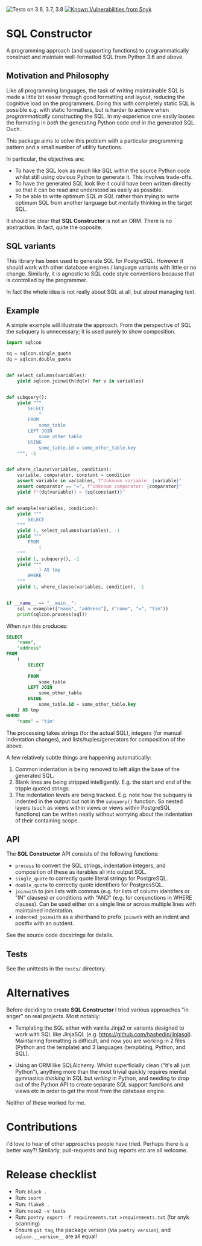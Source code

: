 ![Tests on 3.6, 3.7, 3.8](https://github.com/tcorbettclark/sql-constructor/workflows/Tests/badge.svg) [![Known Vulnerabilities from Snyk](https://snyk.io/test/github/tcorbettclark/sql-constructor/badge.svg?targetFile=requirements.txt)](https://snyk.io/test/github/tcorbettclark/sql-constructor?targetFile=requirements.txt)

# SQL Constructor

A programming approach (and supporting functions) to programmatically construct
and maintain well-formatted SQL from Python 3.6 and above.

## Motivation and Philosophy

Like all programming languages, the task of writing maintainable SQL is made a
little bit easier through good formatting and layout, reducing the cognitive
load on the programmers. Doing this with completely static SQL is possible e.g.
with static formatters, but is harder to achieve when *programmatically*
constructing the SQL. In my experience one easily looses the formating in *both*
the generating Python code *and* in the generated SQL. Ouch.

This package aims to solve this problem with a particular programming pattern
and a small number of utility functions.

In particular, the objectives are:

* To have the SQL look as much like SQL within the source Python code whilst
  still using obvious Python to generate it. This involves trade-offs.
* To have the generated SQL look like it could have been written directly so
  that it can be read and understood as easily as possible.
* To be able to write optimum SQL *in SQL* rather than trying to write optimum
  SQL from another language but mentally thinking in the target SQL.

It should be clear that **SQL Constructor** is not an ORM. There is no abstraction.
In fact, quite the opposite.

## SQL variants

This library has been used to generate SQL for PostgreSQL. However it should
work with other database engines / language variants with little or no change.
Similarly, it is agnostic to SQL code style conventions because that is
controlled by the programmer.

In fact the whole idea is not really about SQL at all, but about managing text.

## Example

A simple example will illustrate the approach. From the perspective of SQL the
subquery is unnecessary; it is used purely to show composition.

```python
import sqlcon

sq = sqlcon.single_quote
dq = sqlcon.double_quote


def select_columns(variables):
    yield sqlcon.joinwith(dq(v) for v in variables)


def subquery():
    yield """
        SELECT
            *
        FROM
            some_table
        LEFT JOIN
            some_other_table
        USING
            some_table.id = some_other_table.key
    """, -1


def where_clause(variables, condition):
    variable, comparator, constant = condition
    assert variable in variables, f"Unknown variable: {variable}"
    assert comparator == "=", f"Unknown comparator: {comparator}"
    yield f"{dq(variable)} = {sq(constant)}"


def example(variables, condition):
    yield """
        SELECT
    """
    yield 1, select_columns(variables), -1
    yield """
        FROM
            (
    """
    yield 1, subquery(), -1
    yield """
            ) AS tmp
        WHERE
    """
    yield 1, where_clause(variables, condition), -1


if __name__ == "__main__":
    sql = example(["name", "address"], ("name", "=", "tim"))
    print(sqlcon.process(sql))

```

When run this produces:

```sql
SELECT
    "name",
    "address"
FROM
    (
        SELECT
            *
        FROM
            some_table
        LEFT JOIN
            some_other_table
        USING
            some_table.id = some_other_table.key
    ) AS tmp
WHERE
    "name" = 'tim'
```

The processing takes strings (for the actual SQL), integers (for manual
indentation changes), and lists/tuples/generators for composition of the above.

A few relatively subtle things are happening automatically:

1. Common indentation is being removed to left align the base of the generated SQL.
1. Blank lines are being stripped intelligently. E.g. the start and end of the
   tripple quoted strings.
1. The indentation levels are being tracked. E.g. note how the subquery is
   indented in the output but not in the `subquery()` function. So nested layers
   (such as views within views or views within PostgreSQL functions) can be
   written neatly without worrying about the indentation of their containing
   scope.

## API

The **SQL Constructor** API consists of the following functions:

* `process` to convert the SQL strings, indentation integers, and composition of
  these as iterables all into output SQL.
* `single_quote` to correctly quote literal strings for PostgreSQL.
* `double_quote` to correctly quote identifiers for PostgresSQL.
* `joinwith` to join lists with commas (e.g. for lists of column identifers or
  "IN" clauses) or conditions with "AND" (e.g. for conjunctions in WHERE clauses).
  Can be used either on a single line or across multiple lines with maintained
  indentation.
* `indented_joinwith` as a shorthand to prefix `joinwth` with an indent and
  postfix with an outdent.

See the source code docstrings for details.

## Tests

See the unittests in the `tests/` directory.

# Alternatives

Before deciding to create **SQL Constructor** I tried various approaches "in
anger" on real projects. Most notably:

* Templating the SQL either with vanilla Jinja2 or variants designed to work
  with SQL like JinjaSQL (e.g. https://github.com/hashedin/jinjasql).
  Maintaining formatting is difficult, and now you are working in 2 files
  (Python and the template) and 3 languages (templating, Python, and SQL).

* Using an ORM like SQLAlchemy. Whilst superficially clean ("it's all just
  Python"), anything more than the most trivial quickly requires mental
  gymnastics *thinking* in SQL but *writing* in Python, and needing to drop out
  of the Python API to create separate SQL support functions and views etc in
  order to get the most from the database engine.

Neither of these worked for me.

# Contributions

I'd love to hear of other approaches people have tried. Perhaps there is a
better way?! Similarly, pull-requests and bug reports etc are all welcome.

# Release checklist

* Run: `black .`
* Run: `isort`
* Run: `flake8 .`
* Run: `nose2 -v tests`
* Run: `poetry export -f requirements.txt >requirements.txt` (for snyk scanning)
* Ensure `git tag`, the package version (via `poetry version`), and `sqlcon.__version__` are all equal!